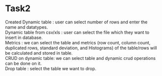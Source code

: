# Task2

Created Dynamic table : user can select number of rows and enter the name and datatypes. <br>
Dynamic table from csv/xls : user can select the file which they want to insert in database. <br>
Metrics : we can select the table and metrics (row count, column count, duplicated rows, standard deviation, and Histograms) of the table/rows will be calculated and stored in table. <br>
CRUD on dynamic table: we can select table and dynamic crud operations can be done on it. <br>
Drop table : select the table we want to drop. <br>
